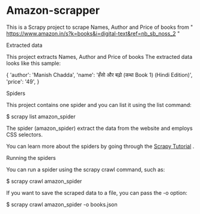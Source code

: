 # Amazon-scrapper

This is a Scrapy project to scrape Names, Author and Price of books from " https://www.amazon.in/s?k=books&i=digital-text&ref=nb_sb_noss_2 "  

Extracted data

This project extracts Names, Author and Price of books The extracted data looks like this sample:

{
    'author': 'Manish Chadda',
    'name': 'हँसो और बढ़ो (कथा Book 1) (Hindi Edition)',
    'price': '49',
}

Spiders

This project contains one spider and you can list it using the list command:

$ scrapy list
amazon_spider

The spider (amazon_spider) extract the data from the website and employs CSS selectors.

You can learn more about the spiders by going through the [Scrapy Tutorial](http://doc.scrapy.org/en/latest/intro/tutorial.html) .

Running the spiders

You can run a spider using the scrapy crawl command, such as:

$ scrapy crawl amazon_spider

If you want to save the scraped data to a file, you can pass the -o option:

$ scrapy crawl amazon_spider -o books.json

